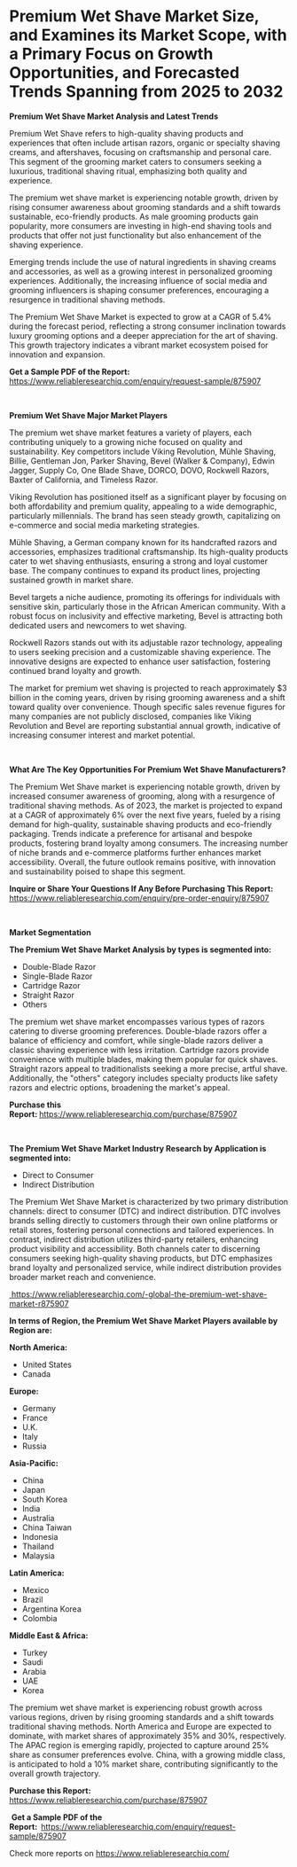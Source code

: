 <p><h1>Premium Wet Shave Market Size, and Examines its Market Scope, with a Primary Focus on Growth Opportunities, and Forecasted Trends Spanning from 2025 to 2032</h1></p><p><strong>Premium Wet Shave Market Analysis and Latest Trends</strong></p>
<p><p>Premium Wet Shave refers to high-quality shaving products and experiences that often include artisan razors, organic or specialty shaving creams, and aftershaves, focusing on craftsmanship and personal care. This segment of the grooming market caters to consumers seeking a luxurious, traditional shaving ritual, emphasizing both quality and experience.</p><p>The premium wet shave market is experiencing notable growth, driven by rising consumer awareness about grooming standards and a shift towards sustainable, eco-friendly products. As male grooming products gain popularity, more consumers are investing in high-end shaving tools and products that offer not just functionality but also enhancement of the shaving experience. </p><p>Emerging trends include the use of natural ingredients in shaving creams and accessories, as well as a growing interest in personalized grooming experiences. Additionally, the increasing influence of social media and grooming influencers is shaping consumer preferences, encouraging a resurgence in traditional shaving methods.</p><p>The Premium Wet Shave Market is expected to grow at a CAGR of 5.4% during the forecast period, reflecting a strong consumer inclination towards luxury grooming options and a deeper appreciation for the art of shaving. This growth trajectory indicates a vibrant market ecosystem poised for innovation and expansion.</p></p>
<p><strong>Get a Sample PDF of the Report:&nbsp;</strong> <a href="https://www.reliableresearchiq.com/enquiry/request-sample/875907?utm_campaign=2443&utm_medium=2&utm_source=Github&utm_content=ia&utm_term=21032025&utm_id=premium-wet-shave">https://www.reliableresearchiq.com/enquiry/request-sample/875907</a></p>
<p>&nbsp;</p>
<p><strong>Premium Wet Shave Major Market Players</strong></p>
<p><p>The premium wet shave market features a variety of players, each contributing uniquely to a growing niche focused on quality and sustainability. Key competitors include Viking Revolution, Mühle Shaving, Billie, Gentleman Jon, Parker Shaving, Bevel (Walker & Company), Edwin Jagger, Supply Co, One Blade Shave, DORCO, DOVO, Rockwell Razors, Baxter of California, and Timeless Razor.</p><p>Viking Revolution has positioned itself as a significant player by focusing on both affordability and premium quality, appealing to a wide demographic, particularly millennials. The brand has seen steady growth, capitalizing on e-commerce and social media marketing strategies.</p><p>Mühle Shaving, a German company known for its handcrafted razors and accessories, emphasizes traditional craftsmanship. Its high-quality products cater to wet shaving enthusiasts, ensuring a strong and loyal customer base. The company continues to expand its product lines, projecting sustained growth in market share.</p><p>Bevel targets a niche audience, promoting its offerings for individuals with sensitive skin, particularly those in the African American community. With a robust focus on inclusivity and effective marketing, Bevel is attracting both dedicated users and newcomers to wet shaving. </p><p>Rockwell Razors stands out with its adjustable razor technology, appealing to users seeking precision and a customizable shaving experience. The innovative designs are expected to enhance user satisfaction, fostering continued brand loyalty and growth.</p><p>The market for premium wet shaving is projected to reach approximately $3 billion in the coming years, driven by rising grooming awareness and a shift toward quality over convenience. Though specific sales revenue figures for many companies are not publicly disclosed, companies like Viking Revolution and Bevel are reporting substantial annual growth, indicative of increasing consumer interest and market potential.</p></p>
<p>&nbsp;</p>
<p><strong>What Are The Key Opportunities For Premium Wet Shave Manufacturers?</strong></p>
<p><p>The Premium Wet Shave market is experiencing notable growth, driven by increased consumer awareness of grooming, along with a resurgence of traditional shaving methods. As of 2023, the market is projected to expand at a CAGR of approximately 6% over the next five years, fueled by a rising demand for high-quality, sustainable shaving products and eco-friendly packaging. Trends indicate a preference for artisanal and bespoke products, fostering brand loyalty among consumers. The increasing number of niche brands and e-commerce platforms further enhances market accessibility. Overall, the future outlook remains positive, with innovation and sustainability poised to shape this segment.</p></p>
<p><strong>Inquire or Share Your Questions If Any Before Purchasing This Report:</strong> <a href="https://www.reliableresearchiq.com/enquiry/pre-order-enquiry/875907?utm_campaign=2443&utm_medium=2&utm_source=Github&utm_content=ia&utm_term=21032025&utm_id=premium-wet-shave">https://www.reliableresearchiq.com/enquiry/pre-order-enquiry/875907</a></p>
<p>&nbsp;</p>
<p><strong>Market Segmentation</strong></p>
<p><strong>The Premium Wet Shave Market Analysis by types is segmented into:</strong></p>
<p><ul><li>Double-Blade Razor</li><li>Single-Blade Razor</li><li>Cartridge Razor</li><li>Straight Razor</li><li>Others</li></ul></p>
<p><p>The premium wet shave market encompasses various types of razors catering to diverse grooming preferences. Double-blade razors offer a balance of efficiency and comfort, while single-blade razors deliver a classic shaving experience with less irritation. Cartridge razors provide convenience with multiple blades, making them popular for quick shaves. Straight razors appeal to traditionalists seeking a more precise, artful shave. Additionally, the "others" category includes specialty products like safety razors and electric options, broadening the market's appeal.</p></p>
<p><strong>Purchase this Report:&nbsp;</strong><a href="https://www.reliableresearchiq.com/purchase/875907?utm_campaign=2443&utm_medium=2&utm_source=Github&utm_content=ia&utm_term=21032025&utm_id=premium-wet-shave">https://www.reliableresearchiq.com/purchase/875907</a></p>
<p>&nbsp;</p>
<p><strong>The Premium Wet Shave Market Industry Research by Application is segmented into:</strong></p>
<p><ul><li>Direct to Consumer</li><li>Indirect Distribution</li></ul></p>
<p><p>The Premium Wet Shave Market is characterized by two primary distribution channels: direct to consumer (DTC) and indirect distribution. DTC involves brands selling directly to customers through their own online platforms or retail stores, fostering personal connections and tailored experiences. In contrast, indirect distribution utilizes third-party retailers, enhancing product visibility and accessibility. Both channels cater to discerning consumers seeking high-quality shaving products, but DTC emphasizes brand loyalty and personalized service, while indirect distribution provides broader market reach and convenience.</p></p>
<p><a href="https://www.reliableresearchiq.com/-global-the-premium-wet-shave-market-r875907?utm_campaign=2443&utm_medium=2&utm_source=Github&utm_content=ia&utm_term=21032025&utm_id=premium-wet-shave">&nbsp;https://www.reliableresearchiq.com/-global-the-premium-wet-shave-market-r875907</a></p>
<p><strong>In terms of Region, the Premium Wet Shave Market Players available by Region are:</strong></p>
<p>
    <p> <strong> North America: </strong>
        <ul>
            <li>United States</li>
            <li>Canada</li>
        </ul>
        </p> 
    <p> <strong> Europe: </strong>
        <ul>
            <li>Germany</li>
            <li>France</li>
            <li>U.K.</li>
            <li>Italy</li>
            <li>Russia</li>
        </ul>
        </p> 
    <p> <strong> Asia-Pacific: </strong>
        <ul>
            <li>China</li>
            <li>Japan</li>
            <li>South Korea</li>
            <li>India</li>
            <li>Australia</li>
            <li>China Taiwan</li>
            <li>Indonesia</li>
            <li>Thailand</li>
            <li>Malaysia</li>
        </ul>
        </p> 
    <p> <strong> Latin America: </strong>
        <ul>
            <li>Mexico</li>
            <li>Brazil</li>
            <li>Argentina Korea</li>
            <li>Colombia</li>
        </ul>
        </p> 
    <p> <strong> Middle East & Africa: </strong>
        <ul>
            <li>Turkey</li>
            <li>Saudi</li>
            <li>Arabia</li>
            <li>UAE</li>
            <li>Korea</li>
        </ul>
    </p>
    </p>
<p><p>The premium wet shave market is experiencing robust growth across various regions, driven by rising grooming standards and a shift towards traditional shaving methods. North America and Europe are expected to dominate, with market shares of approximately 35% and 30%, respectively. The APAC region is emerging rapidly, projected to capture around 25% share as consumer preferences evolve. China, with a growing middle class, is anticipated to hold a 10% market share, contributing significantly to the overall growth trajectory.</p></p>
<p><strong>Purchase this Report: </strong><a href="https://www.reliableresearchiq.com/purchase/875907?utm_campaign=2443&utm_medium=2&utm_source=Github&utm_content=ia&utm_term=21032025&utm_id=premium-wet-shave">https://www.reliableresearchiq.com/purchase/875907</a></p>
<p>&nbsp;<strong>Get a Sample PDF of the Report:&nbsp;&nbsp;</strong><a href="https://www.reliableresearchiq.com/enquiry/request-sample/875907?utm_campaign=2443&utm_medium=2&utm_source=Github&utm_content=ia&utm_term=21032025&utm_id=premium-wet-shave">https://www.reliableresearchiq.com/enquiry/request-sample/875907</a></p>
<p><strong></strong></p>
<p>Check more reports on <a href="https://www.reliableresearchiq.com/?utm_campaign=2443&utm_medium=2&utm_source=Github&utm_content=ia&utm_term=21032025&utm_id=premium-wet-shave">https://www.reliableresearchiq.com/</a></p>
